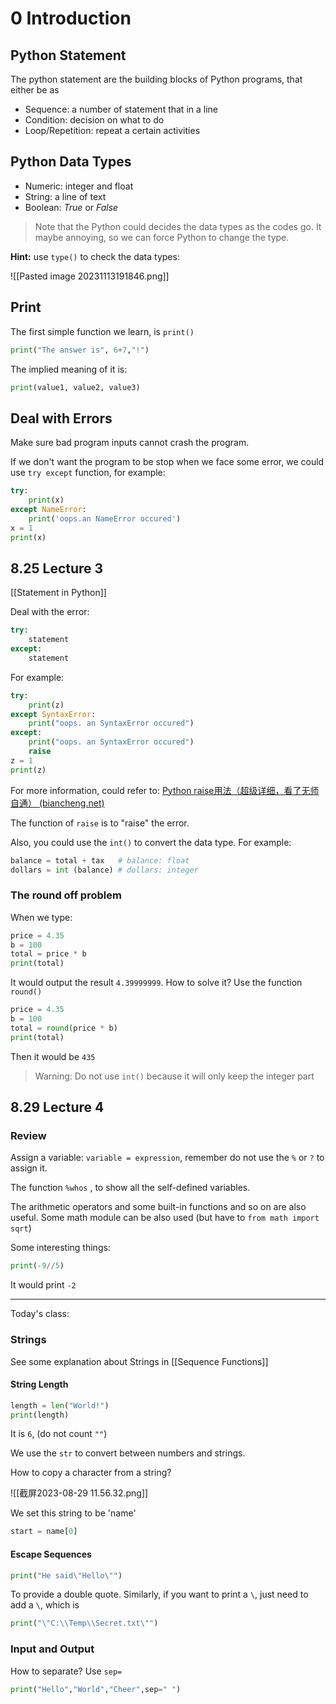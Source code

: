 # 0 Introduction

## Python Statement

The python statement are the building blocks of Python programs, that either be as

- Sequence: a number of statement that in a line
- Condition: decision on what to do
- Loop/Repetition: repeat a certain activities

## Python Data Types

- Numeric: integer and float
- String: a line of text
- Boolean: *True* or *False*

>  Note that the Python could decides the data types as the codes go. It maybe annoying, so we can force Python to change the type.

**Hint:** use `type()` to check the data types:

![[Pasted image 20231113191846.png]]

## Print

The first simple function we learn, is `print()` 

```Python
print("The answer is", 6+7,"!")
```

The implied meaning of it is: 

```Python 
print(value1, value2, value3)
```


## Deal with Errors

Make sure bad program inputs cannot crash the program.

If we don't want the program to be stop when we face some error, we could use `try except` function, for example:

```Python
try:
	print(x)
except NameError:
	print('oops.an NameError occured')
x = 1
print(x)
```





## 8.25 Lecture 3

[[Statement in Python]]

Deal with the error:

```Python
try:
	statement
except:
	statement

```

For example:

```Python
try:
	print(z)
except SyntaxError:
	print("oops. an SyntaxError occured")
except:
	print("oops. an SyntaxError occured")
	raise
z = 1
print(z)
```

For more information, could refer to: [Python raise用法（超级详细，看了无师自通） (biancheng.net)](http://c.biancheng.net/view/2360.html)

The function of `raise` is to "raise" the error.

Also, you could use the `int()` to convert the data type. For example:

```Python
balance = total + tax   # balance: float
dollars = int (balance) # dollars: integer
```

### The round off problem

When we type:

```Python
price = 4.35
b = 100
total = price * b
print(total)
```

It would output the result `4.39999999`. How to solve it? Use the function `round()`

```Python
price = 4.35
b = 100
total = round(price * b)
print(total)
```

Then it would be `435`

> Warning: Do not use `int()` because it will only keep the integer part




## 8.29 Lecture 4

### Review

Assign a variable: `variable = expression`, remember do not use the `%` or `?` to assign it.

The function `%whos` , to show all the self-defined variables.

The arithmetic operators and some built-in functions and so on are also useful. Some math module can be also used (but have to `from math import sqrt`) 

Some interesting things: 

```python
print(-9//5)
```

It would print `-2` 

---

Today's class:

### Strings

See some explanation about Strings in [[Sequence Functions]]

#### String Length

```python
length = len("World!")
print(length)
```

It is `6`, (do not count `""`)

We use the `str` to convert between numbers and strings.

How to copy a character from a string? 

![[截屏2023-08-29 11.56.32.png]]

We set this string to be 'name'

```python
start = name[0]
```

#### Escape Sequences

```python
print("He said\"Hello\"")
```

To provide a double quote. Similarly, if you want to print a `\`, just need to add a `\`, which is

```python
print("\"C:\\Temp\\Secret.txt\"")
```

### Input and Output

How to separate? Use `sep=`

```python
print("Hello","World","Cheer",sep=" ")
```